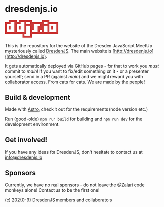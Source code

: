 # dresdenjs.io
![dresdenjs logo](./public/ddjs_logo.svg)

This is the repository for the website of the Dresden JavaScript MeetUp mysteriously called [DresdenJS](https://www.meetup.com/de-DE/DresdenJS-io-JavaScript-User-Group/). The main website is [http://dresdenjs.io](http://dresdenjs.io).

It gets automatically deployed via GitHub pages - for that to work you *must* commit to *main*! If you want to fix/edit something on it - or a presenter yourself; send in a PR (against *main*) and we might reward you with collaborator access. From cats for cats. We are made by the people!

## Build & development

Made with [Astro](https://github.com/withastro/astro), check it out for the requirements (node version etc.)

Run (good-olde) `npm run build` for building and `npm run dev` for the development environment.

## Get involved!
If you have any ideas for DresdenJS, don't hesitate to contact us at [info@dresdenjs.io](info@dresdenjs.io)

## Sponsors
Currently, we have no real sponsors - do not leave the @[Zalari](https://github.com/zalari) code monkeys alone! Contact us to be the first one!

(c) 202{0-9} DresdenJS members and collaborators
